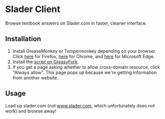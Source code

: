 # Slader Client
Browse textbook answers on Slader.com in faster, cleaner interface.
## Installation
1. Install GreaseMonkey or Tampermonkey depending on your browser. Click [here](https://addons.mozilla.org/en-US/firefox/addon/greasemonkey/) for Firefox, [here](https://chrome.google.com/webstore/detail/tampermonkey/dhdgffkkebhmkfjojejmpbldmpobfkfo) for Chrome, and [here](https://www.microsoft.com/en-US/store/p/tampermonkey/9nblggh5162s?rtc=1) for Microsoft Edge.
2. Install the [script on GreasyFork](https://greasyfork.org/en/scripts/26910-slader-client).
3. If you get a page asking whether to allow cross-domain resource, click "Always allow". This page pops up because we're getting information from another website.
## Usage
Load up slader.com (not www.slader.com, which unfortunately does not work) and browse away!
